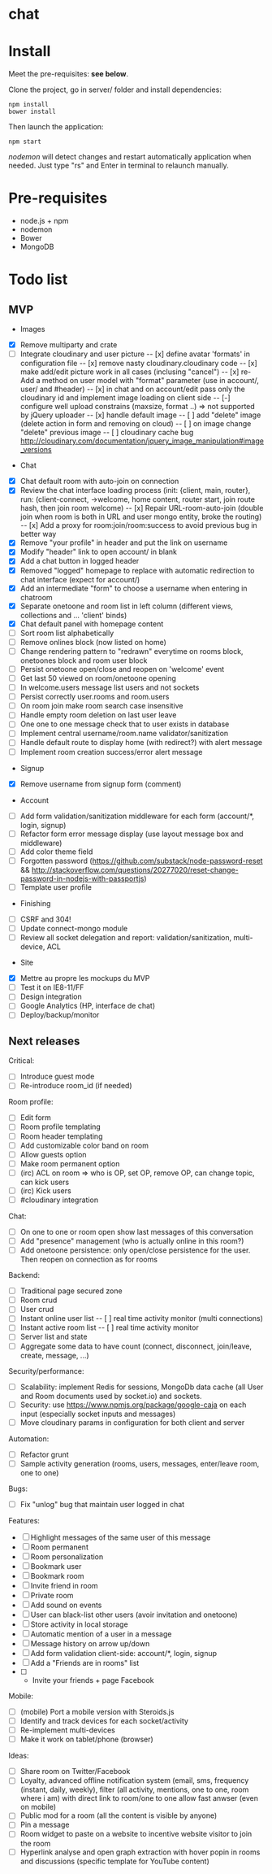 chat
====

# Install

Meet the pre-requisites: **see below**.

Clone the project, go in server/ folder and install dependencies:

```
npm install
bower install
```

Then launch the application:

```
npm start
```

*nodemon* will detect changes and restart automatically application when needed. Just type "rs" and Enter in terminal to relaunch manually.

# Pre-requisites

* node.js + npm
* nodemon
* Bower
* MongoDB

# Todo list

## MVP

- Images
- [x] Remove multiparty and crate
- [ ] Integrate cloudinary and user picture
-- [x] define avatar 'formats' in configuration file
-- [x] remove nasty cloudinary.cloudinary code
-- [x] make add/edit picture work in all cases (inclusing "cancel")
-- [x] re-Add a method on user model with "format" parameter (use in account/, user/ and #header)
-- [x] in chat and on account/edit pass only the cloudinary id and implement image loading on client side
-- [-] configure well upload constrains (maxsize, format ..) => not supported by jQuery uploader
-- [x] handle default image
-- [ ] add "delete" image (delete action in form and removing on cloud)
-- [ ] on image change "delete" previous image
-- [ ] cloudinary cache bug http://cloudinary.com/documentation/jquery_image_manipulation#image_versions

- Chat
- [x] Chat default room with auto-join on connection
- [x] Review the chat interface loading process (init: {client, main, router}, run: (client-connect, ->welcome, home content, router start, join route hash, then join room welcome)
-- [x] Repair URL-room-auto-join (double join when room is both in URL and user mongo entity, broke the routing)
-- [x] Add a proxy for room:join/room:success to avoid previous bug in better way
- [x] Remove "your profile" in header and put the link on username
- [x] Modify "header" link to open account/ in blank
- [x] Add a chat button in logged header
- [x] Removed "logged" homepage to replace with automatic redirection to chat interface (expect for account/)
- [x] Add an intermediate "form" to choose a username when entering in chatroom
- [x] Separate onetoone and room list in left column (different views, collections and ... 'client' binds)
- [x] Chat default panel with homepage content
- [ ] Sort room list alphabetically
- [ ] Remove onlines block (now listed on home)
- [ ] Change rendering pattern to "redrawn" everytime on rooms block, onetoones block and room user block
- [ ] Persist onetoone open/close and reopen on 'welcome' event
- [ ] Get last 50 viewed on room/onetoone opening
- [ ] In welcome.users message list users and not sockets
- [ ] Persist correctly user.rooms and room.users
- [ ] On room join make room search case insensitive
- [ ] Handle empty room deletion on last user leave
- [ ] One one to one message check that to user exists in database
- [ ] Implement central username/room.name validator/sanitization
- [ ] Handle default route to display home (with redirect?) with alert message
- [ ] Implement room creation success/error alert message

- Signup
- [x] Remove username from signup form (comment)

- Account
- [ ] Add form validation/sanitization middleware for each form (account/*, login, signup)
- [ ] Refactor form error message display (use layout message box and middleware)
- [ ] Add color theme field
- [ ] Forgotten password (https://github.com/substack/node-password-reset && http://stackoverflow.com/questions/20277020/reset-change-password-in-nodejs-with-passportjs)
- [ ] Template user profile

- Finishing
- [ ] CSRF and 304!
- [ ] Update connect-mongo module
- [ ] Review all socket delegation and report: validation/sanitization, multi-device, ACL

- Site
- [x] Mettre au propre les mockups du MVP
- [ ] Test it on IE8-11/FF
- [ ] Design integration
- [ ] Google Analytics (HP, interface de chat)
- [ ] Deploy/backup/monitor

## Next releases

Critical:
- [ ] Introduce guest mode
- [ ] Re-introduce room_id (if needed)

Room profile:
- [ ] Edit form
- [ ] Room profile templating
- [ ] Room header templating
- [ ] Add customizable color band on room
- [ ] Allow guests option
- [ ] Make room permanent option
- [ ] (irc) ACL on room => who is OP, set OP, remove OP, can change topic, can kick users
- [ ] (irc) Kick users
- [ ] #cloudinary integration

Chat:
- [ ] On one to one or room open show last messages of this conversation
- [ ] Add "presence" management (who is actually online in this room?)
- [ ] Add onetoone persistence: only open/close persistence for the user. Then reopen on connection as for rooms

Backend:
- [ ] Traditional page secured zone
- [ ] Room crud
- [ ] User crud
- [ ] Instant online user list
-- [ ] real time activity monitor (multi connections)
- [ ] Instant active room list
-- [ ] real time activity monitor
- [ ] Server list and state
- [ ] Aggregate some data to have count (connect, disconnect, join/leave, create, message, ...)

Security/performance:
- [ ] Scalability: implement Redis for sessions, MongoDb data cache (all User and Room documents used by socket.io) and sockets.
- [ ] Security: use https://www.npmjs.org/package/google-caja on each input (especially socket inputs and messages)
- [ ] Move cloudinary params in configuration for both client and server

Automation:
- [ ] Refactor grunt
- [ ] Sample activity generation (rooms, users, messages, enter/leave room, one to one)

Bugs:
- [ ] Fix "unlog" bug that maintain user logged in chat

Features:
- [ ] Highlight messages of the same user of this message
- [ ] Room permanent
- [ ] Room personalization
- [ ] Bookmark user
- [ ] Bookmark room
- [ ] Invite friend in room
- [ ] Private room
- [ ] Add sound on events
- [ ] User can black-list other users (avoir invitation and onetoone)
- [ ] Store activity in local storage
- [ ] Automatic mention of a user in a message
- [ ] Message history on arrow up/down
- [ ] Add form validation client-side: account/*, login, signup
- [ ] Add a "Friends are in rooms" list
- [ ] + Invite your friends + page Facebook

Mobile:
- [ ] (mobile) Port a mobile version with Steroids.js
- [ ] Identify and track devices for each socket/activity
- [ ] Re-implement multi-devices
- [ ] Make it work on tablet/phone (browser)

Ideas:
- [ ] Share room on Twitter/Facebook
- [ ] Loyalty, advanced offline notification system (email, sms, frequency (instant, daily, weekly), filter (all activity, mentions, one to one, room where i am) with direct link to room/one to one allow fast anwser (even on mobile)
- [ ] Public mod for a room (all the content is visible by anyone)
- [ ] Pin a message
- [ ] Room widget to paste on a website to incentive website visitor to join the room
- [ ] Hyperlink analyse and open graph extraction with hover popin in rooms and discussions (specific template for YouTube content)